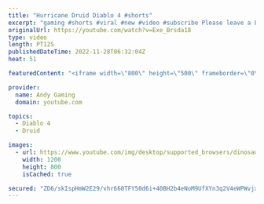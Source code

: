 ```yaml
---
title: "Hurricane Druid Diablo 4 #shorts"
excerpt: "gaming #shorts #viral #new #video #subscribe Please leave a Like & Subscribe, it helps the channel grow!"
originalUrl: https://youtube.com/watch?v=Exe_Brsda18
type: video
length: PT12S
publishedDateTime: 2022-11-28T06:32:04Z
heat: 51

featuredContent: "<iframe width=\"800\" height=\"500\" frameborder=\"0\" src=\"https://www.youtube.com/embed/Exe_Brsda18\" allow=\"accelerometer; autoplay; encrypted-media; gyroscope; picture-in-picture\" allowfullscreen></iframe>"

provider:
  name: Andy Gaming
  domain: youtube.com

topics:
  - Diablo 4
  - Druid

images:
  - url: https://www.youtube.com/img/desktop/supported_browsers/dinosaur.png
    width: 1200
    height: 800
    isCached: true

secured: "ZD6/skIspHmW2E29/vhr660TFY50d6i+40BH2b4eNoM9UfXYn3q2V4eWPWvjxarXrnL9NXUyjfJPNGqyUGeKGopDN3vBWd0DNzNK4MoCHi534xPPUakKtypwVTcid1vi4eV3KADI6Pl2yhM8XBUXwEeqh43PAftCMrJsUyKO8BQPHrkASpxUt8UX04DBcC5h6v/OcAp+hgbP4oR9js4bQ0ALwLO9smdw0FlpRUCMNPYLzdiJ6lhxsPai0Gma/EsP5+PVeYTcnpjJMiG1PHFTXlKirNn/XiLF70d0vrL4HhIdha/l1B8iEDM+BoQjeM4IfcwxxXvR+/jNli5Vn+JqZ6ywtcM32TLlT/IQlBHklM20RB7wJJP8+zpJQAWZpky3h5ryMAOX0u3Ql2T/kzqZDK44j+DX90qv0cY5mFR9m2Y=;52h97FkW8zSxhg184KpQbg=="
---
```


